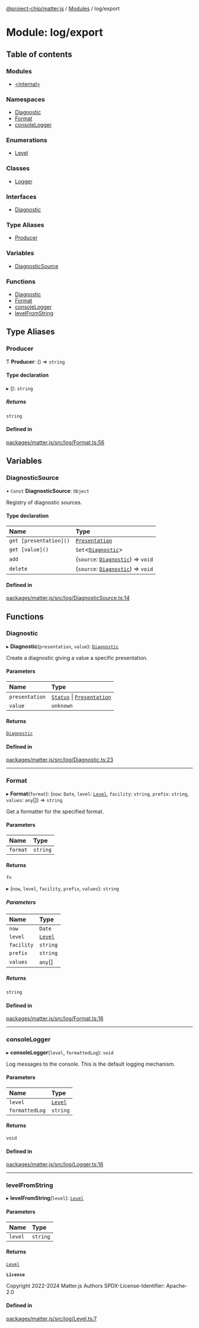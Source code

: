 [@project-chip/matter.js](../README.md) / [Modules](../modules.md) / log/export

# Module: log/export

## Table of contents

### Modules

- [\<internal\>](log_export._internal_.md)

### Namespaces

- [Diagnostic](log_export.Diagnostic.md)
- [Format](log_export.Format.md)
- [consoleLogger](log_export.consoleLogger.md)

### Enumerations

- [Level](../enums/log_export.Level.md)

### Classes

- [Logger](../classes/log_export.Logger.md)

### Interfaces

- [Diagnostic](../interfaces/log_export.Diagnostic-1.md)

### Type Aliases

- [Producer](log_export.md#producer)

### Variables

- [DiagnosticSource](log_export.md#diagnosticsource)

### Functions

- [Diagnostic](log_export.md#diagnostic)
- [Format](log_export.md#format)
- [consoleLogger](log_export.md#consolelogger)
- [levelFromString](log_export.md#levelfromstring)

## Type Aliases

### Producer

Ƭ **Producer**: () => `string`

#### Type declaration

▸ (): `string`

##### Returns

`string`

#### Defined in

[packages/matter.js/src/log/Format.ts:56](https://github.com/project-chip/matter.js/blob/c0d55745d5279e16fdfaa7d2c564daa31e19c627/packages/matter.js/src/log/Format.ts#L56)

## Variables

### DiagnosticSource

• `Const` **DiagnosticSource**: `Object`

Registry of diagnostic sources.

#### Type declaration

| Name | Type |
| :------ | :------ |
| `get [presentation]()` | [`Presentation`](../enums/log_export.Diagnostic.Presentation.md) |
| `get [value]()` | `Set`\<[`Diagnostic`](../interfaces/log_export.Diagnostic-1.md)\> |
| `add` | (`source`: [`Diagnostic`](../interfaces/log_export.Diagnostic-1.md)) => `void` |
| `delete` | (`source`: [`Diagnostic`](../interfaces/log_export.Diagnostic-1.md)) => `void` |

#### Defined in

[packages/matter.js/src/log/DiagnosticSource.ts:14](https://github.com/project-chip/matter.js/blob/c0d55745d5279e16fdfaa7d2c564daa31e19c627/packages/matter.js/src/log/DiagnosticSource.ts#L14)

## Functions

### Diagnostic

▸ **Diagnostic**(`presentation`, `value`): [`Diagnostic`](../interfaces/log_export.Diagnostic-1.md)

Create a diagnostic giving a value a specific presentation.

#### Parameters

| Name | Type |
| :------ | :------ |
| `presentation` | [`Status`](../enums/common_export.Lifecycle.Status.md) \| [`Presentation`](../enums/log_export.Diagnostic.Presentation.md) |
| `value` | `unknown` |

#### Returns

[`Diagnostic`](../interfaces/log_export.Diagnostic-1.md)

#### Defined in

[packages/matter.js/src/log/Diagnostic.ts:23](https://github.com/project-chip/matter.js/blob/c0d55745d5279e16fdfaa7d2c564daa31e19c627/packages/matter.js/src/log/Diagnostic.ts#L23)

___

### Format

▸ **Format**(`format`): (`now`: `Date`, `level`: [`Level`](../enums/log_export.Level.md), `facility`: `string`, `prefix`: `string`, `values`: `any`[]) => `string`

Get a formatter for the specified format.

#### Parameters

| Name | Type |
| :------ | :------ |
| `format` | `string` |

#### Returns

`fn`

▸ (`now`, `level`, `facility`, `prefix`, `values`): `string`

##### Parameters

| Name | Type |
| :------ | :------ |
| `now` | `Date` |
| `level` | [`Level`](../enums/log_export.Level.md) |
| `facility` | `string` |
| `prefix` | `string` |
| `values` | `any`[] |

##### Returns

`string`

#### Defined in

[packages/matter.js/src/log/Format.ts:16](https://github.com/project-chip/matter.js/blob/c0d55745d5279e16fdfaa7d2c564daa31e19c627/packages/matter.js/src/log/Format.ts#L16)

___

### consoleLogger

▸ **consoleLogger**(`level`, `formattedLog`): `void`

Log messages to the console.  This is the default logging mechanism.

#### Parameters

| Name | Type |
| :------ | :------ |
| `level` | [`Level`](../enums/log_export.Level.md) |
| `formattedLog` | `string` |

#### Returns

`void`

#### Defined in

[packages/matter.js/src/log/Logger.ts:16](https://github.com/project-chip/matter.js/blob/c0d55745d5279e16fdfaa7d2c564daa31e19c627/packages/matter.js/src/log/Logger.ts#L16)

___

### levelFromString

▸ **levelFromString**(`level`): [`Level`](../enums/log_export.Level.md)

#### Parameters

| Name | Type |
| :------ | :------ |
| `level` | `string` |

#### Returns

[`Level`](../enums/log_export.Level.md)

**`License`**

Copyright 2022-2024 Matter.js Authors
SPDX-License-Identifier: Apache-2.0

#### Defined in

[packages/matter.js/src/log/Level.ts:7](https://github.com/project-chip/matter.js/blob/c0d55745d5279e16fdfaa7d2c564daa31e19c627/packages/matter.js/src/log/Level.ts#L7)
